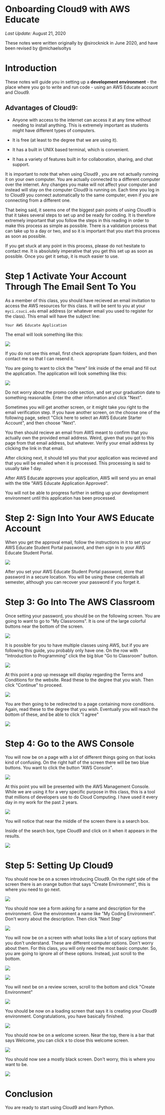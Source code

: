 # Onboarding Cloud9 with AWS Educate

*Last Update:* August 21, 2020

These notes were written originally by @sirocknick
in June 2020, and have been revised by @michaelsoltys

# Introduction

These notes will guide you in setting up a **development
environment** - the place where you go to write and run code - using
an AWS Educate account and Cloud9.

## Advantages of Cloud9:

* Anyone with access to the internet can access it at any time without
needing to install anything. This is extremely important as students
might have different types of computers.

* It is free (at least to the degree that we are using it).

* It has a built in UNIX based terminal, which is convenient.

* It has a variety of features built in for collaboration, sharing,
and chat support.

It is important to note that when using Cloud9 , you are not actually
running it on your own computer. You are actually connected to a
different computer over the internet. Any changes you make will not
affect your computer and instead will stay on the computer Cloud9 is
running on. Each time you log in to Cloud9 you connect automatically
to the same computer, even if you are connecting from a different one.

That being said, it seems one of the biggest pain points of using
Cloud9 is that it takes several steps to set up and be ready for
coding. It is therefore extremely important that you follow the steps
in this reading in order to make this process as simple as possible.
There is a validation process that can take up to a day or two, and so
it is important that you start this process as soon as possible.

If you get stuck at any point in this process, please do not hesitate
to contact me. It is absolutely imperative that you get this set up as
soon as possible. Once you get it setup, it is much easier to use.

# Step 1 Activate Your Account Through The Email Sent To You

As a member of this class, you should have recieved an email
invitation to access the AWS resources for this class. It will be sent
to you at your `myci.csuci.edu` email address (or whatever email you
used to register for the class). This email will have the
subject line:

```
Your AWS Educate Application
```

The email will look something like this:

![](./SetUpCloud9/SetUp1.png)

If you do not see this email, first check appropriate Spam folders,
and then contact me so that I can resend it.

You are going to want to click the "here" link inside of the email and
fill out the application. The application will look something like
this:

![](./SetUpCloud9/SetUp2.png)

Do not worry about the promo code section, and set your graduation
date to something reasonable. Enter the other information and click
"Next".

Sometimes you will get another screen, or it might take you right to
the email verification step. If you have another screen, on the choose
one of the following page, select "Click here to select an AWS Educate
Starter Account", and then choose "Next".

You then should recieve an email from AWS meant to confirm that you
actually own the provided email address. Weird, given that you got to
this page from that email address, but whatever. Verify your email
address by clicking the link in that email.

After clicking next, it should tell you that your application was
recieved and that you will be emailed when it is processed. This
processing is said to usually take 1 day.

After AWS Educate approves your application, AWS will send you an
email with the title "AWS Educate Application Approved". 

You will not be able to progress further in setting up your
development environment until this application has been processed. 

# Step 2: Sign Into Your AWS Educate Account

When you get the approval email, follow the instructions in it to set
your AWS Educate Student Portal password, and then sign in to your AWS
Educate Student Portal. 

![](./SetUpCloud9/SetUp3.png)

After you set your AWS Educate Student Portal password, store that
password in a secure location. You will be using these credentials all
semester, although you can recover your password if you forget it.

# Step 3: Go Into The AWS Classroom

Once setting your password, you should be on the following screen. You
are going to want to go to "My Classrooms". It is one of the large
colorful buttons near the bottom of the screen.

![](./SetUpCloud9/SetUp4.png)

It is possible for you to have multiple classes using AWS, but if you
are following this guide, you probably only have one. On the row with
"Introduction to Programming" click the big blue "Go to Classroom"
button.

![](./SetUpCloud9/SetUp5.png)

At this point a pop up message will display regarding the Terms and
Conditions for the website. Read these to the degree that you wish.
Then click "Continue" to proceed.

![](./SetUpCloud9/SetUp6.png)

You are then going to be redirected to a page containing more
conditions. Again, read these to the degree that you wish. Eventually
you will reach the bottom of these, and be able to click "I agree"

![](./SetUpCloud9/SetUp7.png)

# Step 4: Go to the AWS Console

You will now be on a page with a lot of different things going on that
looks kind of confusing. On the right half of the screen there will be
two blue buttons. You want to click the button "AWS Console".

![](./SetUpCloud9/SetUp8.png)

At this point you will be presented with the AWS Management Console.
While we are using it for a very specific purpose in this class, this
is a tool that millions of developers use to do Cloud Computing. I
have used it every day in my work for the past 2 years.

![](./SetUpCloud9/SetUp9.png)

You will notice that near the middle of the screen there is a search
box.

Inside of the search box, type Cloud9 and click on it when it appears
in the results.

![](./SetUpCloud9/SetUp10.png)

# Step 5: Setting Up Cloud9

You should now be on a screen introducing Cloud9. On the right side of
the screen there is an orange button that says "Create Environment",
this is where you need to go next.

![](./SetUpCloud9/SetUp11.png)

You should now see a form asking for a name and description for the
environment. Give the environment a name like "My Coding Environment".
Don't worry about the description. Then click "Next Step"

![](./SetUpCloud9/SetUp12.png)

You will now be on a screen with what looks like a lot of scary
options that you don't understand. These are different computer
options. Don't worry about them. For this class, you will only need
the most basic computer. So, you are going to ignore all of these
options. Instead, just scroll to the bottom.

![](./SetUpCloud9/SetUp13.png)

![](./SetUpCloud9/SetUp14.png)

You will next be on a review screen, scroll to the bottom and click
"Create Environment"

![](./SetUpCloud9/SetUp15.png)

You should be now on a loading screen that says it is creating your
Cloud9 environment. Congratulations, you have basically finished.

![](./SetUpCloud9/SetUp16.png)

You should now be on a welcome screen. Near the top, there is a bar
that says Welcome, you can click x to close this welcome screen.

![](./SetUpCloud9/SetUp17.png)


You should now see a mostly black screen. Don't worry, this is where
you want to be.

![](./SetUpCloud9/SetUp18.png)

# Conclusion

You are ready to start using Cloud9 and learn Python.
